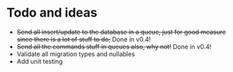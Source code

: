 # Todo and ideas

- ~~Send all insert/update to the database in a queue, just for good measure since there is a lot of stuff to do;~~ Done in v0.4!
- ~~Send all the commands stuff in queues also, why not!~~ Done in v0.4!
- Validate all migration types and nullables
- Add unit testing
